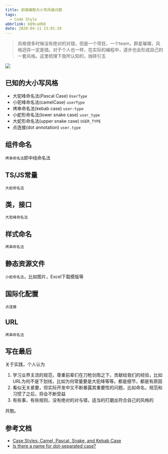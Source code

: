 ```yaml
---
title: 前端编程大小写风格问题
tags:
  - Code Style
abbrlink: b89ca068
date: 2020-04-11 23:01:29
---
```

> 风格很多时候没有绝对的对错，但是一个项目，一个team，群星璀璨，风格迥异一定是错。对于个人也一样，在实际的编程中，逐步也会形成自己的一套风格。这里梳理下我所认知的，抛砖引玉

![](https://static.1991421.cn/2020/2020-04-11-230805.png)

## 已知的大小写风格

- 大驼峰命名法(Pascal Case) `UserType`
- 小驼峰命名法(camelCase) `userType`
- 烤串命名法(kebab case) `user-type`
- 小蛇形命名法(lower snake case) `user_type`
- 大蛇形命名法(upper snake case) `USER_TYPE`
- 点连接(dot annotation) `user.type`

## 组件命名
`烤串命名法`即中线命名法

## TS/JS常量
`大蛇命名法`

## 类，接口
`大驼峰命名法`

## 样式命名
`烤串命名法`

## 静态资源文件
`小蛇命名法`，比如图片，Excel下载模版等

## 国际化配置
`点连接`

## URL
`烤串命名法`


## 写在最后
关于实践，个人认为

1. 学习业界主流的规范，尊重前辈们在刀枪剑雨之下，贡献给我们的经验，比如URL为何不是下划线，比如为何常量要是大驼峰等等。都是细节，都是有原因
2. 看似无关紧要，但实际开发中又不断暴露其重要性的问题，比如命名，规范和习惯了之后，将会不断受益
3. 有些事，有些规则，没有绝对的对与错，适当的打磨出符合自己的风格的

共勉。

## 参考文档

- [Case Styles: Camel, Pascal, Snake, and Kebab Case](https://medium.com/better-programming/string-case-styles-camel-pascal-snake-and-kebab-case-981407998841)
- [Is there a name for dot-separated case?](https://stackoverflow.com/questions/49263762/is-there-a-name-for-dot-separated-case)
